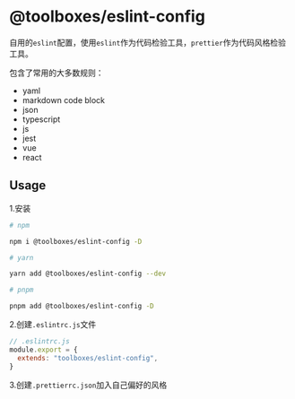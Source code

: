 # @toolboxes/eslint-config

自用的`eslint`配置，使用`eslint`作为代码检验工具，`prettier`作为代码风格检验工具。

包含了常用的大多数规则：

- yaml
- markdown code block
- json
- typescript
- js
- jest
- vue
- react

## Usage

1.安装

```bash
# npm

npm i @toolboxes/eslint-config -D

# yarn

yarn add @toolboxes/eslint-config --dev

# pnpm

pnpm add @toolboxes/eslint-config -D
```

2.创建`.eslintrc.js`文件

```js
// .eslintrc.js
module.export = {
  extends: "toolboxes/eslint-config",
}
```

3.创建`.prettierrc.json`加入自己偏好的风格
